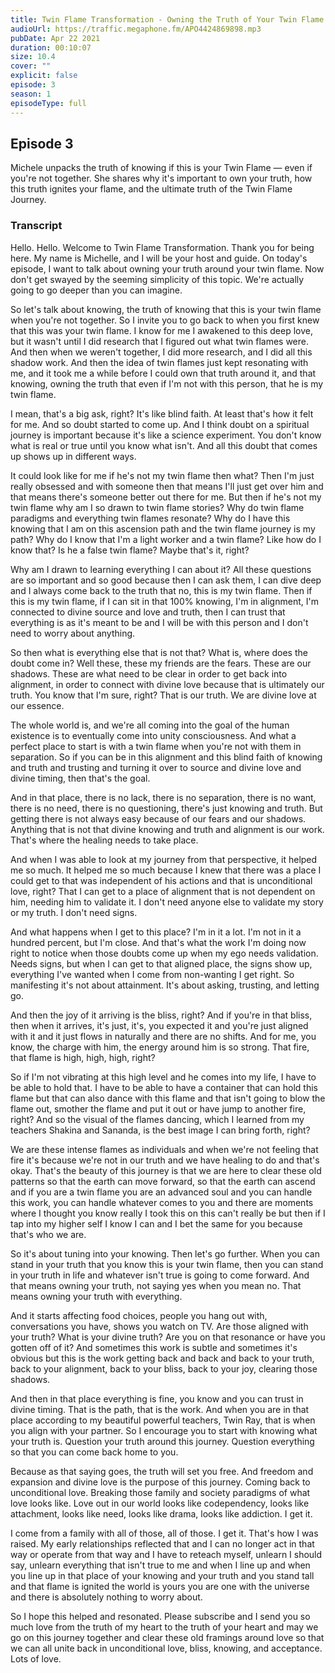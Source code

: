 ```yaml
---
title: Twin Flame Transformation - Owning the Truth of Your Twin Flame Journey
audioUrl: https://traffic.megaphone.fm/APO4424869898.mp3
pubDate: Apr 22 2021
duration: 00:10:07
size: 10.4
cover: ""
explicit: false
episode: 3
season: 1
episodeType: full
---
```


## Episode 3

Michele unpacks the truth of knowing if this is your Twin Flame — even if you're not together.  She shares why it's important to own your truth, how this truth ignites your flame, and the ultimate truth of the Twin Flame Journey.

### Transcript

Hello. Hello. Welcome to Twin Flame Transformation.
Thank you for being here. My name is Michelle, and I will be your host and guide. On today's episode, I want to talk about owning your truth around your twin flame. Now don't get swayed by the seeming simplicity of this topic. We're actually going to go deeper than you can imagine.

So let's talk about knowing, the truth of knowing that this is your twin flame when you're not together. So I invite you to go back to when you first knew that this was your twin flame. I know for me I awakened to this deep love, but it wasn't until I did research that I figured out what twin flames were. And then when we weren't together, I did more research, and I did all this shadow work. And then the idea of twin flames just kept resonating with me, and it took me a while before I could own that truth around it, and that knowing, owning the truth that even if I'm not with this person, that he is my twin flame.

I mean, that's a big ask, right? It's like blind faith. At least that's how it felt for me. And so doubt started to come up. And I think doubt on a spiritual journey is important because it's like a science experiment. You don't know what is real or true until you know what isn't. And all this doubt that comes up shows up in different ways.

It could look like for me if he's not my twin flame then what? Then I'm just really obsessed and with someone then that means I'll just get over him and that means there's someone better out there for me. But then if he's not my twin flame why am I so drawn to twin flame stories? Why do twin flame paradigms and everything twin flames resonate? Why do I have this knowing that I am on this ascension path and the twin flame journey is my path? Why do I know that I'm a light worker and a twin flame? Like how do I know that? Is he a false twin flame? Maybe that's it, right?

Why am I drawn to learning everything I can about it? All these questions are so important and so good because then I can ask them, I can dive deep and I always come back to the truth that no, this is my twin flame. Then if this is my twin flame, if I can sit in that 100% knowing, I'm in alignment, I'm connected to divine source and love and truth, then I can trust that everything is as it's meant to be and I will be with this person and I don't need to worry about anything.

So then what is everything else that is not that? What is, where does the doubt come in? Well these, these my friends are the fears. These are our shadows. These are what need to be clear in order to get back into alignment, in order to connect with divine love because that is ultimately our truth. You know that I'm sure, right? That is our truth. We are divine love at our essence.

The whole world is, and we're all coming into the goal of the human existence is to eventually come into unity consciousness. And what a perfect place to start is with a twin flame when you're not with them in separation. So if you can be in this alignment and this blind faith of knowing and truth and trusting and turning it over to source and divine love and divine timing, then that's the goal.

And in that place, there is no lack, there is no separation, there is no want, there is no need, there is no questioning, there's just knowing and truth. But getting there is not always easy because of our fears and our shadows. Anything that is not that divine knowing and truth and alignment is our work. That's where the healing needs to take place.

And when I was able to look at my journey from that perspective, it helped me so much. It helped me so much because I knew that there was a place I could get to that was independent of his actions and that is unconditional love, right? That I can get to a place of alignment that is not dependent on him, needing him to validate it. I don't need anyone else to validate my story or my truth. I don't need signs.

And what happens when I get to this place? I'm in it a lot. I'm not in it a hundred percent, but I'm close. And that's what the work I'm doing now right to notice when those doubts come up when my ego needs validation. Needs signs, but when I can get to that aligned place, the signs show up, everything I've wanted when I come from non-wanting I get right. So manifesting it's not about attainment. It's about asking, trusting, and letting go.

And then the joy of it arriving is the bliss, right? And if you're in that bliss, then when it arrives, it's just, it's, you expected it and you're just aligned with it and it just flows in naturally and there are no shifts. And for me, you know, the charge with him, the energy around him is so strong. That fire, that flame is high, high, high, right?

So if I'm not vibrating at this high level and he comes into my life, I have to be able to hold that. I have to be able to have a container that can hold this flame but that can also dance with this flame and that isn't going to blow the flame out, smother the flame and put it out or have jump to another fire, right? And so the visual of the flames dancing, which I learned from my teachers Shakina and Sananda, is the best image I can bring forth, right?

We are these intense flames as individuals and when we're not feeling that fire it's because we're not in our truth and we have healing to do and that's okay. That's the beauty of this journey is that we are here to clear these old patterns so that the earth can move forward, so that the earth can ascend and if you are a twin flame you are an advanced soul and you can handle this work, you can handle whatever comes to you and there are moments where I thought you know really I took this on this can't really be but then if I tap into my higher self I know I can and I bet the same for you because that's who we are.

So it's about tuning into your knowing. Then let's go further. When you can stand in your truth that you know this is your twin flame, then you can stand in your truth in life and whatever isn't true is going to come forward. And that means owning your truth, not saying yes when you mean no. That means owning your truth with everything.

And it starts affecting food choices, people you hang out with, conversations you have, shows you watch on TV. Are those aligned with your truth? What is your divine truth? Are you on that resonance or have you gotten off of it? And sometimes this work is subtle and sometimes it's obvious but this is the work getting back and back and back to your truth, back to your alignment, back to your bliss, back to your joy, clearing those shadows.

And then in that place everything is fine, you know and you can trust in divine timing. That is the path, that is the work. And when you are in that place according to my beautiful powerful teachers, Twin Ray, that is when you align with your partner. So I encourage you to start with knowing what your truth is. Question your truth around this journey. Question everything so that you can come back home to you.

Because as that saying goes, the truth will set you free. And freedom and expansion and divine love is the purpose of this journey. Coming back to unconditional love. Breaking those family and society paradigms of what love looks like. Love out in our world looks like codependency, looks like attachment, looks like need, looks like drama, looks like addiction. I get it.

I come from a family with all of those, all of those. I get it. That's how I was raised. My early relationships reflected that and I can no longer act in that way or operate from that way and I have to reteach myself, unlearn I should say, unlearn everything that isn't true to me and when I line up and when you line up in that place of your knowing and your truth and you stand tall and that flame is ignited the world is yours you are one with the universe and there is absolutely nothing to worry about.

So I hope this helped and resonated. Please subscribe and I send you so much love from the truth of my heart to the truth of your heart and may we go on this journey together and clear these old framings around love so that we can all unite back in unconditional love, bliss, knowing, and acceptance. Lots of love.
